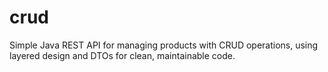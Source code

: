 # crud
Simple Java REST API for managing products with CRUD operations, using layered design and DTOs for clean, maintainable code.
